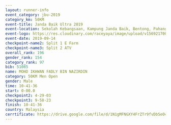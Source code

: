 ```yaml
---
layout: runner-info 
event_category: jbu-2019 
category_km: 50KM 
event-title: Janda Baik Ultra 2019
event-location: Sekolah Kebangsaan, Kampung Janda Baik, Bentong, Pahang, Malaysia 
event-logo: https://res.cloudinary.com/raceyaya/image/upload/v1569217009/logo/janda-baik_vch1pc.jpg 
event-date: 2019-09-14 
checkpoint-name2: Split 1 E Farm 
checkpoint-name3: Split 2 ATV 
overall_rank: 196
gender_rank: 154
category_rank: 97
bib: 51085
name: MOHD IKHWAN FADLY BIN NAZIRDIN
category: 50KM Men Open
gender: Male
time: 10-41-36
start: 0-00.0
checkpoint2: 4-29-03
checkpoint3: 9-58-23
finish: 10-41-36
country: Malaysia
cerrtificate: https://drive.google.com/file/d/1N1gMFNGXY4FrZTr9fvDb5eO4qBx6kVK8/view?usp=sharing
---
```

